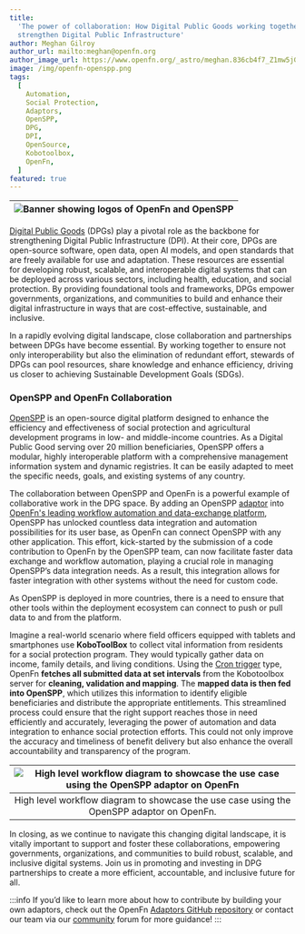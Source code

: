 ```yaml
---
title:
  'The power of collaboration: How Digital Public Goods working together can
  strengthen Digital Public Infrastructure'
author: Meghan Gilroy
author_url: mailto:meghan@openfn.org
author_image_url: https://www.openfn.org/_astro/meghan.836cb4f7_Z1mw5jG.webp
image: /img/openfn-openspp.png
tags:
  [
    Automation,
    Social Protection,
    Adaptors,
    OpenSPP,
    DPG,
    DPI,
    OpenSource,
    Kobotoolbox,
    OpenFn,
  ]
featured: true
---
```


| ![Banner showing logos of OpenFn and OpenSPP](/img/openfn-openspp.png) |
| :--------------------------------------------------------------------: |

[Digital Public Goods](https://digitalpublicgoods.net/standard/) (DPGs) play a
pivotal role as the backbone for strengthening Digital Public Infrastructure
(DPI). At their core, DPGs are open-source software, open data, open AI models,
and open standards that are freely available for use and adaptation. These
resources are essential for developing robust, scalable, and interoperable
digital systems that can be deployed across various sectors, including health,
education, and social protection. By providing foundational tools and
frameworks, DPGs empower governments, organizations, and communities to build
and enhance their digital infrastructure in ways that are cost-effective,
sustainable, and inclusive.

In a rapidly evolving digital landscape, close collaboration and partnerships
between DPGs have become essential. By working together to ensure not only
interoperability but also the elimination of redundant effort, stewards of DPGs
can pool resources, share knowledge and enhance efficiency, driving us closer to
achieving Sustainable Development Goals (SDGs).

### OpenSPP and OpenFn Collaboration

[OpenSPP](https://openspp.org/) is an open-source digital platform designed to
enhance the efficiency and effectiveness of social protection and agricultural
development programs in low- and middle-income countries. As a Digital Public
Good serving over 20 million beneficiaries, OpenSPP offers a modular, highly
interoperable platform with a comprehensive management information system and
dynamic registries. It can be easily adapted to meet the specific needs, goals,
and existing systems of any country.

The collaboration between OpenSPP and OpenFn is a powerful example of
collaborative work in the DPG space. By adding an OpenSPP
[adaptor](https://docs.openfn.org/adaptors) into
[OpenFn's leading workflow automation and data-exchange platform](https://openfn.org/),
OpenSPP has unlocked countless data integration and automation possibilities for
its user base, as OpenFn can connect OpenSPP with any other application. This
effort, kick-started by the submission of a code contribution to OpenFn by the
OpenSPP team, can now facilitate faster data exchange and workflow automation,
playing a crucial role in managing OpenSPP’s data integration needs. As a
result, this integration allows for faster integration with other systems
without the need for custom code.

As OpenSPP is deployed in more countries, there is a need to ensure that other
tools within the deployment ecosystem can connect to push or pull data to and
from the platform.

Imagine a real-world scenario where field officers equipped with tablets and
smartphones use **KoboToolBox** to collect vital information from residents for
a social protection program. They would typically gather data on income, family
details, and living conditions. Using the
[Cron trigger](/documentation/build/triggers#cron-triggers-formerly-timers)
type, OpenFn **fetches all submitted data at set intervals** from the
Kobotoolbox server for **cleaning, validation and mapping**. The **mapped data
is then fed into OpenSPP**, which utilizes this information to identify eligible
beneficiaries and distribute the appropriate entitlements. This streamlined
process could ensure that the right support reaches those in need efficiently
and accurately, leveraging the power of automation and data integration to
enhance social protection efforts. This could not only improve the accuracy and
timeliness of benefit delivery but also enhance the overall accountability and
transparency of the program.

| ![High level workflow diagram to showcase the use case using the OpenSPP adaptor on OpenFn](/img/kobotoolbox-to-openspp.png) |
| :--------------------------------------------------------------------------------------------------------------------------: |
|                  High level workflow diagram to showcase the use case using the OpenSPP adaptor on OpenFn.                   |

In closing, as we continue to navigate this changing digital landscape, it is
vitally important to support and foster these collaborations, empowering
governments, organizations, and communities to build robust, scalable, and
inclusive digital systems. Join us in promoting and investing in DPG
partnerships to create a more efficient, accountable, and inclusive future for
all.

:::info If you’d like to learn more about how to contribute by building your own
adaptors, check out the OpenFn
[Adaptors GitHub repository](https://github.com/OpenFn/adaptors#working-with-adaptors)
or contact our team via our
[community](https://community.openfn.org?utm_source=openspp_blog&utm_medium=blog)
forum for more guidance! :::

